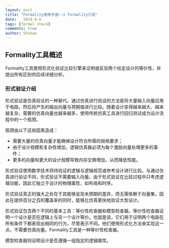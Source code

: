 ```yaml
---
layout: post
title: "Formality使用手册——1 Formality介绍"
date:   2024-8-6
tags: [formal check]
comments: true
author: Shuhao
---
```


## Formality工具概述

Formality工具使用形式化验证比较引擎来证明或反驳两个给定设计的等价性，并提出所有区别供后续详细分析。

### 形式验证介绍

形式验证是仿真验证的一种替代。通过仿真进行验证的方法是将大量输入向量应用于电路，然后将产生的输出向量与预期值进行比较。随着设计变得越来越大、越来越复杂，需要的仿真向量也越来越多，使用传统仿真工具进行回归测试成为设计流程中的一个瓶颈。

瓶颈由以下这些因素造成：

- 需要大量的仿真向量才能确保设计符合所需的规格要求；
- 由于设计规模和复杂性增加，逻辑仿真器必须为每个激励向量处理更多的事件；
- 更多的向量和更大的设计规模导致内存交换增加，从而降低性能。

形式验证使用数学技术将待验证的逻辑与逻辑规范或参考设计进行比较。与通过仿真进行验证不同，形式验证不需要输入向量。由于形式验证在比较过程中只考虑逻辑功能，因此它独立于设计的物理属性，如布局和时序。

形式验证真正的强大之处在于其能够呈现未预期的差异，而无需依赖于向量集，因此在提供百分之百的覆盖率的同时，能够比仿真更快地验证大型设计。

形式验证包含两个不同的基本工具：等价性检查器和模型检查器。等价性检查器证明一个设计是否在逻辑上与另一个设计等价。也就是说，它们用于证明两个电路在所有条件下都表现出相同的行为，尽管表示不同。他们使用形式化方法来实现这一点，不需要仿真向量。Formality工具是一种等价性检查器。

模型检查器则证明设计是否遵循一组指定的逻辑属性。